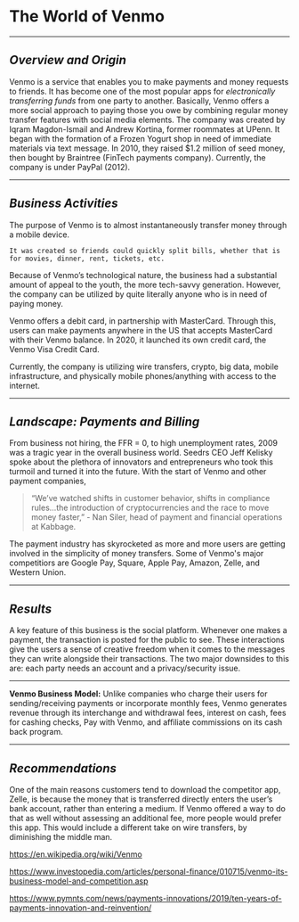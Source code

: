 # The World of Venmo
---
## *Overview and Origin*

Venmo is a service that enables you to make payments and money requests to friends. It has become one of the most popular apps for *electronically transferring funds* from one party to another. Basically, Venmo offers a more social approach to paying those you owe by combining regular money transfer features with social media elements.
The company was created by Iqram Magdon-Ismail and Andrew Kortina, former roommates at UPenn. It began with the formation of a Frozen Yogurt shop in need of immediate materials via text message. In 2010, they raised $1.2 million of seed money, then bought by Braintree (FinTech payments company). Currently, the company is under PayPal (2012).

---

## *Business Activities*

The purpose of Venmo is to almost instantaneously transfer money through a mobile device.
```
It was created so friends could quickly split bills, whether that is for movies, dinner, rent, tickets, etc.
```
Because of Venmo’s technological nature, the business had a substantial amount of appeal to the youth, the more tech-savvy generation. However, the company can be utilized by quite literally anyone who is in need of paying money.

Venmo offers a debit card, in partnership with MasterCard. Through this, users can make payments anywhere in the US that accepts MasterCard with their Venmo balance. In 2020, it launched its own credit card, the Venmo Visa Credit Card.

Currently, the company is utilizing wire transfers, crypto, big data, mobile infrastructure, and physically mobile phones/anything with access to the internet.

---

## *Landscape: Payments and Billing*
From business not hiring, the FFR = 0, to high unemployment rates, 2009 was a tragic year in the overall business world. Seedrs CEO Jeff Kelisky spoke about the plethora of innovators and entrepreneurs who took this turmoil and turned it into the future. With the start of Venmo and other payment companies, 

> “We’ve watched shifts in customer behavior, shifts in compliance rules…the introduction of cryptocurrencies and the race to move money faster,” - Nan Siler, head of payment and financial operations at Kabbage.


The payment industry has skyrocketed as more and more users are getting involved in the simplicity of money transfers. Some of Venmo's major competitiors are Google Pay, Square, Apple Pay, Amazon, Zelle, and Western Union.

---

## *Results*
A key feature of this business is the social platform. Whenever one makes a payment, the transaction is posted for the public to see. These interactions give the users a sense of creative freedom when it comes to the messages they can write alongside their transactions. 
The two major downsides to this are: each party needs an account and a privacy/security issue.

---
**Venmo Business Model:**
Unlike companies who charge their users for sending/receiving payments or incorporate monthly fees, Venmo generates revenue through its interchange and withdrawal fees, interest on cash, fees for cashing checks, Pay with Venmo, and affiliate commissions on its cash back program.

---
## *Recommendations*
One of the main reasons customers tend to download the competitor app, Zelle, is because the money that is transferred directly enters the user’s bank account, rather than entering a medium. If Venmo offered a way to do that as well without assessing an additional fee, more people would prefer this app. This would include a different take on wire transfers, by diminishing the middle man.

https://en.wikipedia.org/wiki/Venmo

https://www.investopedia.com/articles/personal-finance/010715/venmo-its-business-model-and-competition.asp

https://www.pymnts.com/news/payments-innovations/2019/ten-years-of-payments-innovation-and-reinvention/
